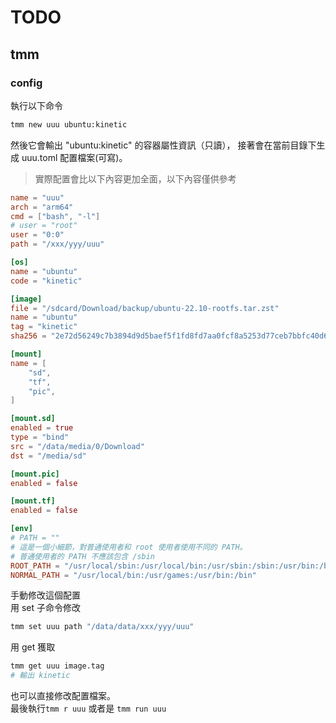 # TODO

## tmm

### config

執行以下命令

```sh
tmm new uuu ubuntu:kinetic
```

然後它會輸出 "ubuntu:kinetic" 的容器屬性資訊（只讀）， 接著會在當前目錄下生成 uuu.toml 配置檔案(可寫)。

> 實際配置會比以下內容更加全面，以下內容僅供參考

```toml
name = "uuu"
arch = "arm64"
cmd = ["bash", "-l"]
# user = "root"
user = "0:0"
path = "/xxx/yyy/uuu"

[os]
name = "ubuntu"
code = "kinetic"

[image]
file = "/sdcard/Download/backup/ubuntu-22.10-rootfs.tar.zst"
name = "ubuntu"
tag = "kinetic"
sha256 = "2e72d56249c7b3894d9d5baef5f1fd8fd7aa0fcf8a5253d77ceb7bbfc40d660b"

[mount]
name = [
    "sd",
    "tf",
    "pic",
]

[mount.sd]
enabled = true
type = "bind"
src = "/data/media/0/Download"
dst = "/media/sd"

[mount.pic]
enabled = false

[mount.tf]
enabled = false

[env]
# PATH = ""
# 這是一個小細節，對普通使用者和 root 使用者使用不同的 PATH。
# 普通使用者的 PATH 不應該包含 /sbin
ROOT_PATH = "/usr/local/sbin:/usr/local/bin:/usr/sbin:/sbin:/usr/bin:/bin"
NORMAL_PATH = "/usr/local/bin:/usr/games:/usr/bin:/bin"
```

手動修改這個配置  
用 set 子命令修改

```sh
tmm set uuu path "/data/data/xxx/yyy/uuu"
```

用 get 獲取

```sh
tmm get uuu image.tag
# 輸出 kinetic
```

也可以直接修改配置檔案。  
最後執行`tmm r uuu` 或者是 `tmm run uuu`
